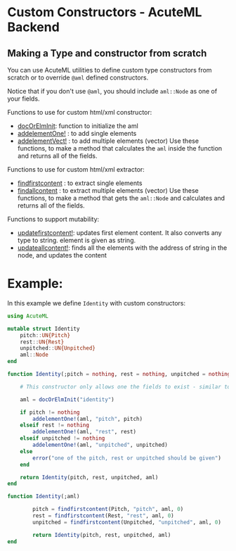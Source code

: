 # Custom Constructors - AcuteML Backend
## Making a Type and constructor from scratch

You can use AcuteML utilities to define custom type constructors from scratch or to override `@aml` defined constructors.

Notice that if you don't use `@aml`, you should include `aml::Node` as one of your fields.

Functions to use for custom html/xml constructor:
- [docOrElmInit](@ref): function to initialize the aml
- [addelementOne!](@ref) : to add single elements
- [addelementVect!](@ref) : to add multiple elements (vector)
Use these functions, to make a method that calculates the `aml` inside the function and returns all of the fields.

Functions to use for custom html/xml extractor:
- [findfirstcontent](@ref) : to extract single elements
- [findallcontent](@ref) : to extract multiple elements (vector)
Use these functions, to make a method that gets the `aml::Node` and calculates and returns all of the fields.

Functions to support mutability:
- [updatefirstcontent!](@ref): updates first element content. It also converts any type to string. element is given as string.
- [updateallcontent!](@ref): finds all the elements with the address of string in the node, and updates the content


# Example:
In this example we define `Identity` with custom constructors:
```julia
using AcuteML

mutable struct Identity
    pitch::UN{Pitch}
    rest::UN{Rest}
    unpitched::UN{Unpitched}
    aml::Node
end

function Identity(;pitch = nothing, rest = nothing, unpitched = nothing)

    # This constructor only allows one the fields to exist - similar to choice element in XS

    aml = docOrElmInit("identity")

    if pitch != nothing
        addelementOne!(aml, "pitch", pitch)
    elseif rest != nothing
        addelementOne!(aml, "rest", rest)
    elseif unpitched != nothing
        addelementOne!(aml, "unpitched", unpitched)
    else
        error("one of the pitch, rest or unpitched should be given")
    end

    return Identity(pitch, rest, unpitched, aml)
end

function Identity(;aml)

        pitch = findfirstcontent(Pitch, "pitch", aml, 0)
        rest = findfirstcontent(Rest, "rest", aml, 0)
        unpitched = findfirstcontent(Unpitched, "unpitched", aml, 0)

        return Identity(pitch, rest, unpitched, aml)
end
```
